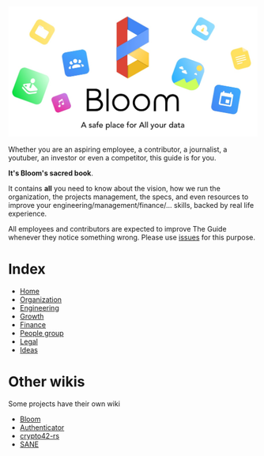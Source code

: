 ![blog](uploads/f33cc2d311469f89ef9ca7daf86dad53/blog.jpg)

Whether you are an aspiring employee, a contributor, a journalist, a youtuber, an investor or even
a competitor, this guide is for you.

**It's Bloom's sacred book**.

It contains **all** you need to know about the vision, how we run the organization, the projects management, the specs,
and even resources to improve your engineering/management/finance/... skills, backed by real life experience.


All employees and contributors are expected to improve The Guide whenever they notice something wrong.
Please use [issues](https://gitlab.com/bloom42/wiki/issues) for this purpose.

# Index

* [Home](home)
* [Organization](organization)
* [Engineering](engineering)
* [Growth](growth)
* [Finance](finance)
* [People group](people-group)
* [Legal](legal)
* [Ideas](ideas)

# Other wikis

Some projects have their own wiki

* [Bloom](https://gitlab.com/bloom42/bloom/-/wikis/home)
* [Authenticator](https://gitlab.com/bloom42/authenticator/-/wikis/home)
* [crypto42-rs](https://gitlab.com/bloom42/libs/crypto42-rs/-/wikis/home)
* [SANE](https://gitlab.com/bloom42/sane/-/wikis/home)